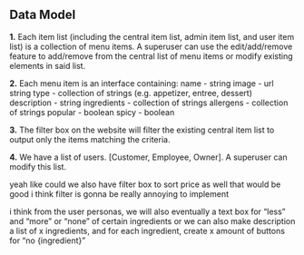 ## Data Model

**1.** Each item list (including the central item list, admin item list, and user item list) is a collection of menu items. A superuser can use the edit/add/remove feature to add/remove from the central list of menu items or modify existing elements in said list.

**2.** Each menu item is an interface containing: 
name - string
image - url string
type - collection of strings (e.g. appetizer, entree, dessert)
description - string
ingredients - collection of strings
allergens - collection of strings
popular - boolean
spicy - boolean

**3.** The filter box on the website will filter the existing central item list to output only the items matching the criteria.

**4.** We have a list of users. [Customer, Employee, Owner]. A superuser can modify this list.


yeah like could we also have filter box to sort price as well        that would be good i think filter is gonna be really annoying to implement

i think from the user personas, we will also eventually a text box for  “less” and “more” or “none” of certain ingredients or we can also make description a list of x ingredients, and for each ingredient, create x amount of buttons for “no {ingredient}”


